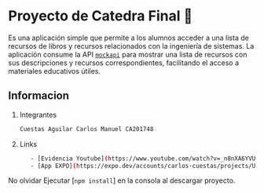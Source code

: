 # Proyecto de Catedra Final 👋

Es una aplicación simple que permite a los alumnos acceder a una lista de recursos de libros y recursos relacionados con la ingeniería de sistemas. La 
aplicación consume la API [`mockapi`](https://mockapi.io/) para mostrar una lista de recursos con sus descripciones y 
recursos correspondientes, facilitando el acceso a materiales educativos útiles. 

## Informacion

1. Integrantes

   ```bash
   Cuestas Aguilar Carlos Manuel CA201748
   ```

2. Links

   ```bash
      - [Evidencia Youtube](https://www.youtube.com/watch?v=_n8nXA6YVUw)
      - [App EXPO](https://expo.dev/accounts/carlos-cuestas/projects/UltimoDesafioDPS/builds/2995dfca-b0dd-4bb8-9f6d-aea6e4cb22b3)
   ```

No olvidar Ejecutar [`npm install`] en la consola al descargar proyecto.

